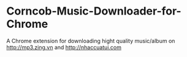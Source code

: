 # Corncob-Music-Downloader-for-Chrome
A Chrome extension for downloading hight quality music/album on http://mp3.zing.vn and http://nhaccuatui.com
